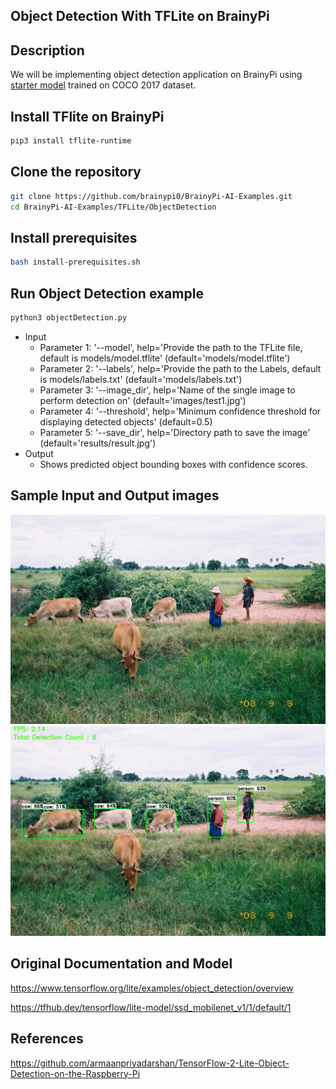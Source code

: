 ## Object Detection With TFLite on BrainyPi 
## Description
We will be implementing object detection application on BrainyPi using [starter model](https://www.tensorflow.org/lite/examples/object_detection/overview) trained on COCO 2017 dataset.

## Install TFlite on BrainyPi
```sh
pip3 install tflite-runtime
```

## Clone the repository
  ```sh
  git clone https://github.com/brainypi0/BrainyPi-AI-Examples.git
  cd BrainyPi-AI-Examples/TFLite/ObjectDetection
  ```
## Install prerequisites
```sh
bash install-prerequisites.sh
```

## Run Object Detection example
```sh
python3 objectDetection.py 
```
- Input
  - Parameter 1: '--model', help='Provide the path to the TFLite file, default is models/model.tflite'
                    (default='models/model.tflite')
  - Parameter 2: '--labels', help='Provide the path to the Labels, default is models/labels.txt'
                    (default='models/labels.txt')
  - Parameter 3: '--image_dir', help='Name of the single image to perform detection on'
                    (default='images/test1.jpg')
  - Parameter 4: '--threshold', help='Minimum confidence threshold for displaying detected objects'
                    (default=0.5)
  - Parameter 5: '--save_dir', help='Directory path to save the image'
                    (default='results/result.jpg')
- Output
  - Shows predicted object bounding boxes with confidence scores.

## Sample Input and Output images
<img src="images/test1.jpg" alt="drawing" width="1000"/>
<img src="results/result.jpg" />
  
## Original Documentation and Model
https://www.tensorflow.org/lite/examples/object_detection/overview

https://tfhub.dev/tensorflow/lite-model/ssd_mobilenet_v1/1/default/1

## References
https://github.com/armaanpriyadarshan/TensorFlow-2-Lite-Object-Detection-on-the-Raspberry-Pi
